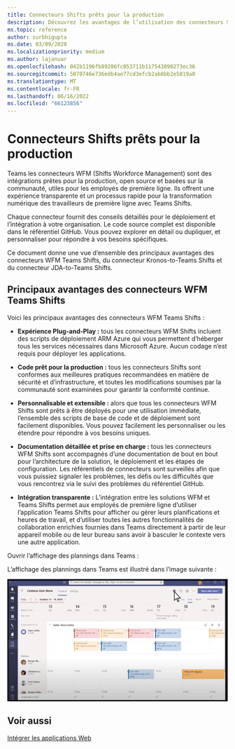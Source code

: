 ```yaml
---
title: Connecteurs Shifts prêts pour la production
description: Découvrez les avantages de l’utilisation des connecteurs Shifts de gestion du personnel pour Teams, tels que le connecteur Kronos-to-Teams Shifts et le connecteur JDA-to-Teams Shifts
ms.topic: reference
author: surbhigupta
ms.date: 03/09/2020
ms.localizationpriority: medium
ms.author: lajanuar
ms.openlocfilehash: 042b1196fb89206fc053711b117543890273ec36
ms.sourcegitcommit: 5070746e736edb4ae77cd3efcb2ab8bb2e5819a0
ms.translationtype: MT
ms.contentlocale: fr-FR
ms.lasthandoff: 06/16/2022
ms.locfileid: "66123856"
---
```

# <a name="production-ready-shifts-connectors"></a>Connecteurs Shifts prêts pour la production  

Teams les connecteurs WFM (Shifts Workforce Management) sont des intégrations prêtes pour la production, open source et basées sur la communauté, utiles pour les employés de première ligne. Ils offrent une expérience transparente et un processus rapide pour la transformation numérique des travailleurs de première ligne avec Teams Shifts.

Chaque connecteur fournit des conseils détaillés pour le déploiement et l’intégration à votre organisation. Le code source complet est disponible dans le référentiel GitHub. Vous pouvez explorer en détail ou dupliquer, et personnaliser pour répondre à vos besoins spécifiques.

Ce document donne une vue d’ensemble des principaux avantages des connecteurs WFM Teams Shifts, du connecteur Kronos-to-Teams Shifts et du connecteur JDA-to-Teams Shifts.

## <a name="key-benefits-of-teams-shifts-wfm-connectors"></a>Principaux avantages des connecteurs WFM Teams Shifts

Voici les principaux avantages des connecteurs WFM Teams Shifts :

* **Expérience Plug-and-Play :** tous les connecteurs WFM Shifts incluent des scripts de déploiement ARM Azure qui vous permettent d’héberger tous les services nécessaires dans Microsoft Azure. Aucun codage n’est requis pour déployer les applications.

* **Code prêt pour la production :** tous les connecteurs Shifts sont conformes aux meilleures pratiques recommandées en matière de sécurité et d’infrastructure, et toutes les modifications soumises par la communauté sont examinées pour garantir la conformité continue.

* **Personnalisable et extensible :** alors que tous les connecteurs WFM Shifts sont prêts à être déployés pour une utilisation immédiate, l’ensemble des scripts de base de code et de déploiement sont facilement disponibles. Vous pouvez facilement les personnaliser ou les étendre pour répondre à vos besoins uniques.

* **Documentation détaillée et prise en charge :** tous les connecteurs WFM Shifts sont accompagnés d’une documentation de bout en bout pour l’architecture de la solution, le déploiement et les étapes de configuration. Les référentiels de connecteurs sont surveillés afin que vous puissiez signaler les problèmes, les défis ou les difficultés que vous rencontrez via le suivi des problèmes du référentiel GitHub.

* **Intégration transparente :** L’intégration entre les solutions WFM et Teams Shifts permet aux employés de première ligne d’utiliser l’application Teams Shifts pour afficher ou gérer leurs planifications et heures de travail, et d’utiliser toutes les autres fonctionnalités de collaboration enrichies fournies dans Teams directement à partir de leur appareil mobile ou de leur bureau sans avoir à basculer le contexte vers une autre application.  

Ouvrir l’affichage des plannings dans Teams :

L’affichage des plannings dans Teams est illustré dans l’image suivante :

![Ouvrir les plannings dans Teams](../assets/images/teams-open-shifts-view.png)

## <a name="see-also"></a>Voir aussi

[Intégrer les applications Web](~/samples/integrate-web-apps-overview.md)
